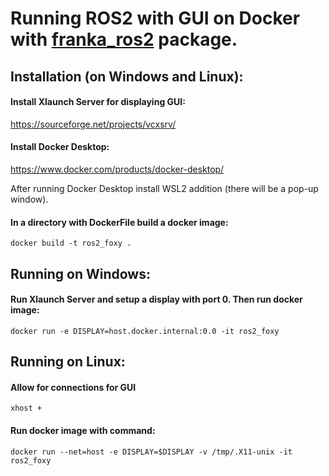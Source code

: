 # Running ROS2 with GUI on Docker with [franka_ros2](https://github.com/frankaemika/franka_ros2) package.

## Installation (on Windows and Linux):

#### Install Xlaunch Server for displaying GUI:

https://sourceforge.net/projects/vcxsrv/

#### Install Docker Desktop:

https://www.docker.com/products/docker-desktop/

After running Docker Desktop install WSL2 addition (there will be a pop-up window).

#### In a directory with DockerFile build a docker image:

```docker build -t ros2_foxy .```

## Running on Windows:

#### Run Xlaunch Server and setup a display with port 0. Then run docker image:

```docker run -e DISPLAY=host.docker.internal:0.0 -it ros2_foxy```

## Running on Linux:


#### Allow for connections for GUI

```xhost +``` 

#### Run docker image with command:

```docker run --net=host -e DISPLAY=$DISPLAY -v /tmp/.X11-unix -it ros2_foxy```
